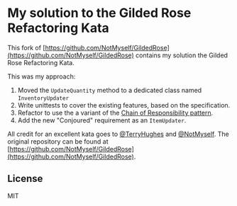 # My solution to the Gilded Rose Refactoring Kata
This fork of [https://github.com/NotMyself/GildedRose](https://github.com/NotMyself/GildedRose) contains
my solution the Gilded Rose Refactoring Kata.

This was my approach:

1. Moved the `UpdateQuantity` method to a dedicated class named `InventoryUpdater`
2. Write unittests to cover the existing features, based on the specification.
3. Refactor to use the a variant of the [Chain of Responsibility pattern](https://en.wikipedia.org/wiki/Chain-of-responsibility_pattern).
4. Add the new "Conjoured" requirement as an `ItemUpdater`.

All credit for an excellent kata goes to [@TerryHughes](https://twitter.com/TerryHughes) and [@NotMyself](https://twitter.com/NotMyself).
The original repository can be found at [https://github.com/NotMyself/GildedRose](https://github.com/NotMyself/GildedRose).

## License
MIT
